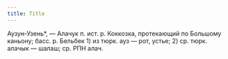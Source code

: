 ```yaml
---
title: Title
---
```


Аузун-Узень*, — Алачук п. ист. р. Коккозка, протекающий по Большому каньону;
басс. р. Бельбек 1) из тюрк. ауз — рот, устье; 2) ср. тюрк. алачык — шалаш; ср.
РПН алач.
